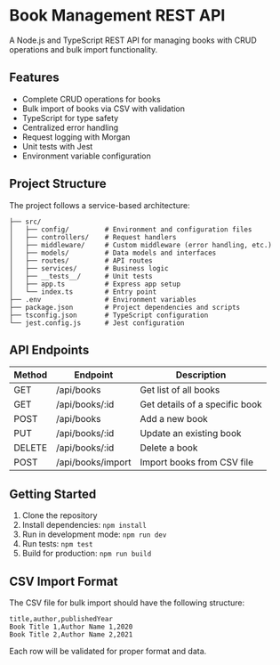 # Book Management REST API

A Node.js and TypeScript REST API for managing books with CRUD operations and bulk import functionality.

## Features

- Complete CRUD operations for books
- Bulk import of books via CSV with validation
- TypeScript for type safety
- Centralized error handling
- Request logging with Morgan
- Unit tests with Jest
- Environment variable configuration

## Project Structure

The project follows a service-based architecture:

```
├── src/
│   ├── config/         # Environment and configuration files
│   ├── controllers/    # Request handlers
│   ├── middleware/     # Custom middleware (error handling, etc.)
│   ├── models/         # Data models and interfaces
│   ├── routes/         # API routes
│   ├── services/       # Business logic
│   ├── __tests__/      # Unit tests
│   ├── app.ts          # Express app setup
│   └── index.ts        # Entry point
├── .env                # Environment variables
├── package.json        # Project dependencies and scripts
├── tsconfig.json       # TypeScript configuration
└── jest.config.js      # Jest configuration
```

## API Endpoints

| Method | Endpoint | Description |
|--------|----------|-------------|
| GET | /api/books | Get list of all books |
| GET | /api/books/:id | Get details of a specific book |
| POST | /api/books | Add a new book |
| PUT | /api/books/:id | Update an existing book |
| DELETE | /api/books/:id | Delete a book |
| POST | /api/books/import | Import books from CSV file |

## Getting Started

1. Clone the repository
2. Install dependencies: `npm install`
3. Run in development mode: `npm run dev`
4. Run tests: `npm test`
5. Build for production: `npm run build`

## CSV Import Format

The CSV file for bulk import should have the following structure:

```
title,author,publishedYear
Book Title 1,Author Name 1,2020
Book Title 2,Author Name 2,2021
```

Each row will be validated for proper format and data.